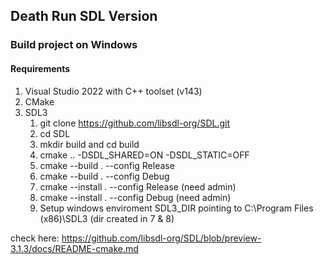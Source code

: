 ## Death Run SDL Version


### Build project on Windows
#### Requirements
1. Visual Studio 2022 with C++ toolset (v143)
2. CMake
3. SDL3
	1. git clone https://github.com/libsdl-org/SDL.git
	2. cd SDL
	3. mkdir build and cd build
	4. cmake .. -DSDL_SHARED=ON -DSDL_STATIC=OFF
	5. cmake --build . --config Release
	6. cmake --build . --config Debug 
	7. cmake --install . --config Release (need admin) 
	8. cmake --install . --config Debug (need admin) 
	9. Setup windows enviroment SDL3_DIR pointing to C:\Program Files (x86)\SDL3 (dir created in 7 & 8)

check here: https://github.com/libsdl-org/SDL/blob/preview-3.1.3/docs/README-cmake.md